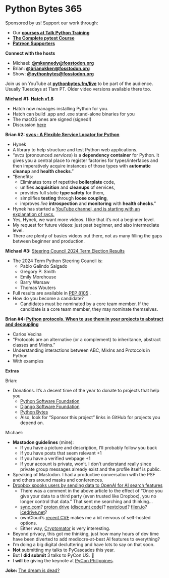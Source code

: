 # Python Bytes 365
Sponsored by us! Support our work through:

- Our [**courses at Talk Python Training**](https://training.talkpython.fm/)
- [**The Complete pytest Course**](https://courses.pythontest.com/p/the-complete-pytest-course)
- [**Patreon Supporters**](https://www.patreon.com/pythonbytes)

**Connect with the hosts**

- Michael: [**@mkennedy@fosstodon.org**](https://fosstodon.org/@mkennedy)
- Brian: [**@brianokken@fosstodon.org**](https://fosstodon.org/@brianokken)
- Show: [**@pythonbytes@fosstodon.org**](https://fosstodon.org/@pythonbytes)

Join us on YouTube at [**pythonbytes.fm/live**](https://pythonbytes.fm/stream/live) to be part of the audience. Usually Tuesdays at 11am PT. Older video versions available there too.

**Michael #1:** [**Hatch v1.8**](https://hatch.pypa.io/latest/blog/2023/12/11/hatch-v180/)

- Hatch now manages installing Python for you.
- Hatch can build .app and .exe stand-alone binaries for you
- The macOS ones are signed (signed!)
- Discussion [here](https://discuss.python.org/t/announcement-hatch-v1-8-0/40865)

**Brian #2:** [**svcs : A Flexible Service Locator for Python**](https://svcs.hynek.me/en/stable/)

- Hynek
- A library to help structure and test Python web applications.
- “*svcs* (pronounced *services*) is a **dependency container** for Python. It gives you a central place to register factories for types/interfaces and then imperatively acquire instances of those types with **automatic cleanup** and **health checks**.”
- “Benefits:
    - Eliminates tons of repetitive **boilerplate** code,
    - unifies **acquisition** and **cleanups** of services,
    - provides full *static* **type safety** for them,
    - simplifies **testing** through **loose coupling**,
    - improves *live* **introspection** and **monitoring** with **health checks**.”
- Hynek has started a [YouTube channel, and is starting with an explanation of svcs.](https://www.youtube.com/watch?v=d1elMD9WgpAhttps://www.youtube.com/watch?v=d1elMD9WgpA)
- Yes, Hynek, we want more videos. I like that it’s not a beginner level. 
- My request for future videos: just past beginner, and also intermediate level.
- There are plenty of basics videos out there, not as many filling the gaps between beginner and production.


**Michael #3:** [Steering Council 2024 Term Election Results](https://discuss.python.org/t/steering-council-election-results-2024-term/40851) 

- The 2024 Term Python Steering Council is:
    - Pablo Galindo Salgado
    - Gregory P. Smith
    - Emily Morehouse
    - Barry Warsaw
    - Thomas Wouters
- Full results are available in [PEP 8105](https://peps.python.org/pep-8105/#results) .
- How do you become a candidate?
    - Candidates must be nominated by a core team member. If the candidate is a core team member, they may nominate themselves.

**Brian #4:** [**Python protocols. When to use them in your projects to abstract and decoupling**](https://typethepipe.com/post/python-protocols-when-to-use)

- Carlos Vecina
- “Protocols are an alternative (or a complement) to inheritance, abstract classes and Mixins.”
- Understanding interactions between ABC, MixIns and Protocols in Python
- With examples

**Extras** 

Brian:

- Donations. It’s a decent time of the year to donate to projects that help you
    - [Python Software Foundation](https://www.python.org/psf/donations/2023-q4-drive/)
    - [Django Software Foundation](https://www.djangoproject.com/fundraising/)
    - [Python Bytes](https://www.patreon.com/pythonbytes)
    - Also, look for “Sponsor this project” links in GitHub for projects you depend on.

Michael:

- **Mastodon guidelines** (mine):
    - If you have a picture and description, I’ll probably follow you back
    - If you have posts that seem relevant +1
    - If you have a verified webpage +1
    - If your account is private, won’t. I don’t understand really since private group messages already exist and the profile itself is public.
- Speaking of Mastodon. I had a productive conversation with the PSF and others around masks and conferences.
- [Dropbox spooks users by sending data to OpenAI for AI search features](https://arstechnica.com/information-technology/2023/12/dropbox-spooks-users-by-sending-data-to-openai-for-ai-search-features/)
    - There was a comment in the above article to the effect of “Once you give your data to a third party (even trusted like Dropbox), you no longer control that data.” That sent me searching and thinking…
    - [sync.com](https://www.sync.com/?_sync_refer=721a76dd0)? [proton drive](https://proton.me/drive) ([discount code](https://pr.tn/ref/4SM38ZQPNS3G))? [nextcloud](https://nextcloud.com)? [filen.io](https://filen.io)? [icedrive.net](https://icedrive.net)?
    - ownCloud’s [recent CVE](https://www.greynoise.io/blog/cve-2023-49103-owncloud-critical-vulnerability-quickly-exploited-in-the-wild) makes me a bit nervous of self-hosted options.
    - Either way, [Cryptomator](https://cryptomator.org) is very interesting.
- Beyond privacy, this got me thinking, just how many hours of dev time have been diverted to add mediocre-at-best AI features to everything?
- I’m doing a big digital decluttering and have lots to say on that soon.
- **Not** submitting my talks to PyCascades this year. 
- But I **did submit** 3 talks to PyCon US. 🤞 
- I **will** be giving the keynote at [PyCon Philippines](https://pycon-2024.python.ph).

**Joke:** [The dream is dead?](https://mastodon.social/@tveskov/111289358585305218)

